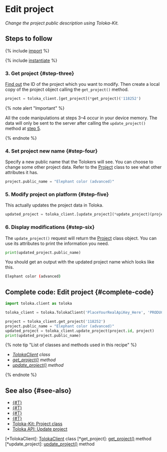# Edit project

_Change the project public description using Toloka-Kit._

## Steps to follow

{% include [import](../_includes/recipes/import.md) %}

{% include [instantiate](../_includes/recipes/instantiate.md) %}

### 3. Get project {#step-three}

[Find out](get-projects.md) the ID of the project which you want to modify. Then create a local copy of the project object calling the `get_project()` method.

```python
project = toloka_client.[get_project](*get_project)('118252')
```

{% note alert "Important" %}

All the code manipulations at steps 3–4 occur in your device memory. The data will only be sent to the server after calling the `update_project()` method at [step 5](#step-five).

{% endnote %}

### 4. Set project new name {#step-four}

Specify a new public name that the Tolokers will see. You can choose to change some other project data. Refer to the [Project](../reference/toloka.client.project.Project.md) class to see what other attributes it has.

```python
project.public_name = "Elephant color (advanced)"
```

### 5. Modify project on platform {#step-five}

This actually updates the project data in Toloka.

```python
updated_project = toloka_client.[update_project](*update_project)(project.id, project)
```

### 6. Display modifications {#step-six}

The `update_project()` request will return the [Project](../reference/toloka.client.project.Project.md) class object. You can use its attributes to print the information you need.

```python
print(updated_project.public_name)
```

You should get an output with the updated project name which looks like this.

```bash
Elephant color (advanced)
```

## Complete code: Edit project {#complete-code}

```python
import toloka.client as toloka

toloka_client = toloka.TolokaClient('PlaceYourRealApiKey_Here', 'PRODUCTION')

project = toloka_client.get_project('118252')
project.public_name = "Elephant color (advanced)"
updated_project = toloka_client.update_project(project.id, project)
print(updated_project.public_name)
```

{% note tip "List of classes and methods used in this recipe" %}

- _[TolokaClient](../reference/toloka.client.TolokaClient.md) class_
- _[get_project()](../reference/toloka.client.TolokaClient.get_project.md) method_
- _[update_project()](../reference/toloka.client.TolokaClient.update_project.md) method_

{% endnote %}

## See also {#see-also}

- [{#T}](../../guide/concepts/overview.md)
- [{#T}](learn-basics.md)
- [{#T}](use-cases.md)
- [{#T}](get-projects.md)
- [Toloka-Kit: Project class](../reference/toloka.client.project.Project.md)
- [Toloka API: Update project](https://toloka.ai/docs/api/api-reference/#put-/projects/-id-)

[*TolokaClient]: [TolokaClient](../reference/toloka.client.TolokaClient.md) class
[*get_project]: [get_project()](../reference/toloka.client.TolokaClient.get_project.md) method
[*update_project]: [update_project()](../reference/toloka.client.TolokaClient.update_project.md) method